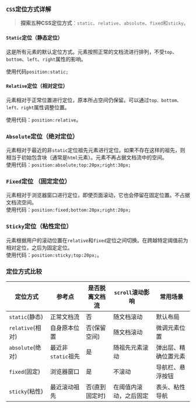 ### `CSS`定位方式详解   
> **探索五种CSS定位方式**：`static`、`relative`、`absolute`、`fixed`和`sticky`。   

#### `Static`定位（静态定位）  
这是所有元素的默认定位方式。元素按照正常的文档流进行排列，不受`top`、`bottom`、`left`、`right`属性的影响。   

使用代码`position:static;`  

#### `Relative`定位（相对定位）  
元素相对于正常位置进行定位，原本所占空间仍保留。可以通过`top、bottom、left、right`属性调整位置。   
 
使用代码：`position:relative`。

### `Absolute`定位（绝对定位）
元素相对于最近的非`static`定位祖先元素进行定位。如果不存在这样的祖先，则相当于初始包含块（通常是`html`元素）。元素不再占据文档流中的空间。   
使用代码：`position:absolute;top:20px;right:30px;`  

### `Fixed`定位 （固定定位）  
元素相对于浏览器窗口进行定位，即使页面滚动，它也会停留在固定位置。不占据文档流空间。   
使用代码：`position:fixed;bottom:20px;right:20px;`   

### `Sticky`定位（粘性定位）  
元素根据用户的滚动位置在`relative`和`fixed`定位之间切换。在跨越特定阈值前为相对定位，之后为固定定位。   
使用代码：`position:sticky;top:20px;`。   

### 定位方式比较
|定位方式|参考点|是否脱离文档流|`scroll`滚动影响|常用场景|
|-|-|-|-|-|
|`static`(静态)|正常文档流|否|随文档滚动|默认布局|
|`relative`(相对)|自身原本位置|否(保留空间)|随文档滚动|微调元素位置|
|`absolute`(绝对)|最近非`static`祖先|是|随祖先元素滚动|弹出层、精确位置元素|
|`fixed`(固定)|浏览器窗口|是|不滚动|导航栏、悬浮按钮|
|`sticky`(粘性)|最近滚动祖先|否(直到固定时)|在阈值内滚动，之后固定|表头、粘性导航|  






